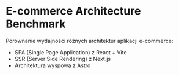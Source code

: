 # E-commerce Architecture Benchmark

Porównanie wydajności różnych architektur aplikacji e-commerce:
- SPA (Single Page Application) z React + Vite
- SSR (Server Side Rendering) z Next.js
- Architektura wyspowa z Astro

